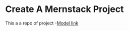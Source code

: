 # Create A Mernstack Project
This a a repo of project
-[Model link](https://app.eraser.io/workspace/YtPqZ1VogxGy1jzIDkzj?origin=share)